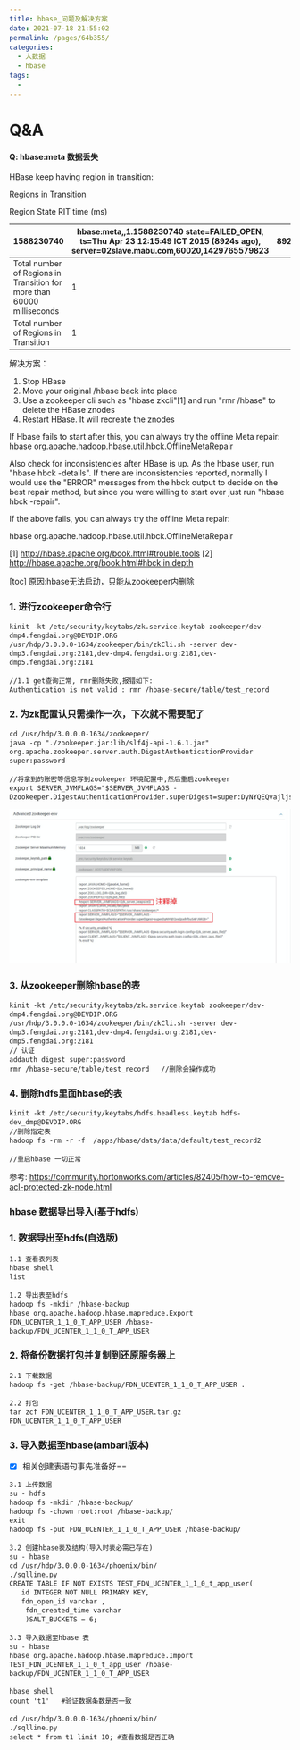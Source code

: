 ```yaml
---
title: hbase_问题及解决方案
date: 2021-07-18 21:55:02
permalink: /pages/64b355/
categories:
  - 大数据
  - hbase
tags:
  - 
---
```

# Q&A

#### Q: hbase:meta 数据丢失

HBase keep having region in transition: 

Regions in Transition

Region State RIT time (ms)

| 1588230740                                                   | hbase:meta,,1.1588230740 state=FAILED_OPEN, ts=Thu Apr 23 12:15:49 ICT 2015 (8924s ago), server=02slave.mabu.com,60020,1429765579823 | 8924009 |
| ------------------------------------------------------------ | ------------------------------------------------------------ | ------- |
| Total number of Regions in Transition for more than 60000 milliseconds | 1                                                            |         |
| Total number of Regions in Transition                        | 1                                                            |         |

解决方案：

1. Stop HBase
2. Move your original /hbase back into place
3. Use a zookeeper cli such as "hbase zkcli"[1] and run "rmr /hbase" to delete the HBase znodes
4. Restart HBase. It will recreate the znodes

If Hbase fails to start after this, you can always try the offline Meta repair:
hbase org.apache.hadoop.hbase.util.hbck.OfflineMetaRepair

Also check for inconsistencies after HBase is up.  As the hbase user, run "hbase hbck -details". If there are inconsistencies reported, normally I would use the "ERROR" messages from the hbck output to decide on the best repair method, but since you were willing to start over just run "hbase hbck -repair".

If the above fails, you can always try the offline Meta repair:

hbase org.apache.hadoop.hbase.util.hbck.OfflineMetaRepair

[1] <http://hbase.apache.org/book.html#trouble.tools>
[2] <http://hbase.apache.org/book.html#hbck.in.depth>



[toc]
原因:hbase无法启动，只能从zookeeper内删除

### 1. 进行zookeeper命令行

```
kinit -kt /etc/security/keytabs/zk.service.keytab zookeeper/dev-dmp4.fengdai.org@DEVDIP.ORG
/usr/hdp/3.0.0.0-1634/zookeeper/bin/zkCli.sh -server dev-dmp3.fengdai.org:2181,dev-dmp4.fengdai.org:2181,dev-dmp5.fengdai.org:2181

//1.1 get查询正常, rmr删除失败,报错如下:
Authentication is not valid : rmr /hbase-secure/table/test_record
```
### 2. 为zk配置认只需操作一次，下次就不需要配了

```
cd /usr/hdp/3.0.0.0-1634/zookeeper/
java -cp "./zookeeper.jar:lib/slf4j-api-1.6.1.jar" org.apache.zookeeper.server.auth.DigestAuthenticationProvider super:password

//将拿到的账密等信息写到zookeeper 环境配置中,然后重启zookeeper
export SERVER_JVMFLAGS="$SERVER_JVMFLAGS -Dzookeeper.DigestAuthenticationProvider.superDigest=super:DyNYQEQvajljsxlhf5uS4PJ9R28="
```
![image-20210520133748107](image-20210520133748107.png)


### 3. 从zookeeper删除hbase的表

```
kinit -kt /etc/security/keytabs/zk.service.keytab zookeeper/dev-dmp4.fengdai.org@DEVDIP.ORG
/usr/hdp/3.0.0.0-1634/zookeeper/bin/zkCli.sh -server dev-dmp3.fengdai.org:2181,dev-dmp4.fengdai.org:2181,dev-dmp5.fengdai.org:2181
// 认证
addauth digest super:password
rmr /hbase-secure/table/test_record   //删除会操作成功
```

### 4. 删除hdfs里面hbase的表

```
kinit -kt /etc/security/keytabs/hdfs.headless.keytab hdfs-dev_dmp@DEVDIP.ORG
//删除指定表
hadoop fs -rm -r -f  /apps/hbase/data/data/default/test_record2

//重启hbase 一切正常
```

参考:
https://community.hortonworks.com/articles/82405/how-to-remove-acl-protected-zk-node.html

### hbase 数据导出导入(基于hdfs)

### 1. 数据导出至hdfs(自选版)

```
1.1 查看表列表
hbase shell
list 

1.2 导出表至hdfs
hadoop fs -mkdir /hbase-backup
hbase org.apache.hadoop.hbase.mapreduce.Export FDN_UCENTER_1_1_0_T_APP_USER /hbase-backup/FDN_UCENTER_1_1_0_T_APP_USER

```
### 2. 将备份数据打包并复制到还原服务器上

```
2.1 下载数据
hadoop fs -get /hbase-backup/FDN_UCENTER_1_1_0_T_APP_USER .

2.2 打包
tar zcf FDN_UCENTER_1_1_0_T_APP_USER.tar.gz FDN_UCENTER_1_1_0_T_APP_USER
```

### 3. 导入数据至hbase(ambari版本)
- [x] 相关创建表语句事先准备好==
```
3.1 上传数据
su - hdfs 
hadoop fs -mkdir /hbase-backup/
hadoop fs -chown root:root /hbase-backup/
exit
hadoop fs -put FDN_UCENTER_1_1_0_T_APP_USER /hbase-backup/

3.2 创建hbase表及结构(导入时表必需已存在)
su - hbase
cd /usr/hdp/3.0.0.0-1634/phoenix/bin/
./sqlline.py
CREATE TABLE IF NOT EXISTS TEST_FDN_UCENTER_1_1_0_t_app_user(
   id INTEGER NOT NULL PRIMARY KEY,
   fdn_open_id varchar ,
    fdn_created_time varchar
    )SALT_BUCKETS = 6;

3.3 导入数据至hbase 表
su - hbase
hbase org.apache.hadoop.hbase.mapreduce.Import TEST_FDN_UCENTER_1_1_0_t_app_user /hbase-backup/FDN_UCENTER_1_1_0_T_APP_USER

hbase shell
count 't1'   #验证数据条数是否一致

cd /usr/hdp/3.0.0.0-1634/phoenix/bin/
./sqlline.py
select * from t1 limit 10; #查看数据是否正确

```

